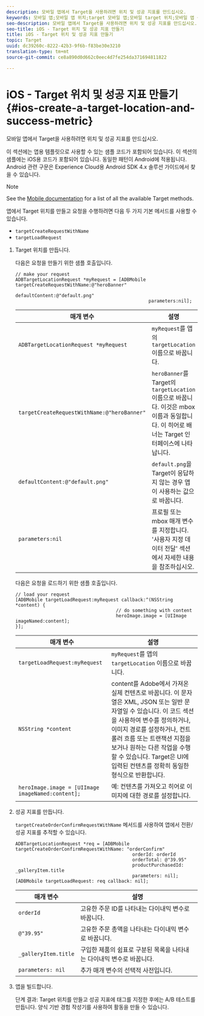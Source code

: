 ```yaml
---
description: 모바일 앱에서 Target을 사용하려면 위치 및 성공 지표를 만드십시오.
keywords: 모바일 앱;모바일 앱 위치;target 모바일 앱;모바일 target 위치;모바일 앱 성공 지표
seo-description: 모바일 앱에서 Target을 사용하려면 위치 및 성공 지표를 만드십시오.
seo-title: iOS - Target 위치 및 성공 지표 만들기
title: iOS - Target 위치 및 성공 지표 만들기
topic: Target
uuid: dc39260c-8222-42b3-9f6b-f83be30e3210
translation-type: tm+mt
source-git-commit: ce8a890d0d662c0eec4d7fe254da371694811822

---
```



# iOS - Target 위치 및 성공 지표 만들기{#ios-create-a-target-location-and-success-metric}

모바일 앱에서 Target을 사용하려면 위치 및 성공 지표를 만드십시오.

이 섹션에는 앱용 템플릿으로 사용할 수 있는 샘플 코드가 포함되어 있습니다. 이 섹션의 샘플에는 iOS용 코드가 포함되어 있습니다. 동일한 패턴이 Android에 적용됩니다. Android 관련 구문은 [](https://docs.adobe.com/content/help/en/mobile-services/android/target-android/target-main.html)Experience Cloud용 Android SDK 4.x 솔루션 가이드에서 찾을 수 있습니다.

>[!NOTE]
>
>See the [Mobile documentation](https://docs.adobe.com/content/help/en/mobile-services/ios/target-ios/c-target-methods.html) for a list of all the available Target methods.

앱에서 Target 위치를 만들고 요청을 수행하려면 다음 두 가지 기본 메서드를 사용할 수 있습니다.

* `targetCreateRequestWithName`
* `targetLoadRequest`

1. Target 위치를 만듭니다.

   다음은 요청을 만들기 위한 샘플 호출입니다.

   ```
   // make your request 
   ADBTargetLocationRequest *myRequest = [ADBMobile targetCreateRequestWithName:@"heroBanner" 
                                                    defaultContent:@"default.png" 
                                                    parameters:nil];
   ```

   | 매개 변수 | 설명 |
   |---|---|
   | `ADBTargetLocationRequest *myRequest` | `myRequest`를 앱의 `targetLocation` 이름으로 바꿉니다. |
   | `targetCreateRequestWithName:@"heroBanner"` | `heroBanner`를 Target의 `targetLocation` 이름으로 바꿉니다. 이것은 mbox 이름과 동일합니다. 이 히어로 배너는 Target 인터페이스에 나타납니다. |
   | `defaultContent:@"default.png"` | `default.png`을 Target이 응답하지 않는 경우 앱이 사용하는 값으로 바꿉니다. |
   | `parameters:nil` | 프로필 또는 mbox 매개 변수를 지정합니다. '사용자 지정 데이터 전달' 섹션에서 자세한 내용을 참조하십시오. |

   다음은 요청을 로드하기 위한 샘플 호출입니다.

   ```
   // load your request 
   [ADBMobile targetLoadRequest:myRequest callback:^(NSString *content) { 
                                        // do something with content 
                                        heroImage.image = [UIImage imageNamed:content]; 
   }];
   ```

   | 매개 변수 | 설명 |
   |---|---|
   | `targetLoadRequest:myRequest` | `myRequest`를 앱의 `targetLocation` 이름으로 바꿉니다. |
   | `NSString *content` | content를 Adobe에서 가져온 실제 컨텐츠로 바꿉니다. 이 문자열은 XML, JSON 또는 일반 문자열일 수 있습니다. 이 코드 섹션을 사용하여 변수를 정의하거나, 이미지 경로를 설정하거나, 컨트롤러 흐름 또는 트랜잭션 지점을 보거나 원하는 다른 작업을 수행할 수 있습니다. Target은 UI에 입력된 컨텐츠를 정확히 동일한 형식으로 반환합니다. |
   | `heroImage.image = [UIImage imageNamed:content];` | 예: 컨텐츠를 가져오고 히어로 이미지에 대한 경로를 설정합니다. |

1. 성공 지표를 만듭니다.

   `targetCreateOrderConfirmRequestWithName` 메서드를 사용하여 앱에서 전환/성공 지표를 추적할 수 있습니다.

   ```
   ADBTargetLocationRequest *req = [ADBMobile targetCreateOrderConfirmRequestWithName: "orderConfirm" 
                                              orderId: orderId 
                                              orderTotal: @"39.95" 
                                              productPurchasedId: _galleryItem.title 
                                              parameters: nil]; 
   [ADBMobile targetLoadRequest: req callback: nil];
   ```

   | 매개 변수 | 설명 |
   |---|---|
   | `orderId` | 고유한 주문 ID를 나타내는 다이내믹 변수로 바꿉니다. |
   | `@"39.95"` | 고유한 주문 총액을 나타내는 다이내믹 변수로 바꿉니다. |
   | `_galleryItem.title` | 구입한 제품의 쉼표로 구분된 목록을 나타내는 다이내믹 변수로 바꿉니다. |
   | `parameters: nil` | 추가 매개 변수의 선택적 사전입니다. |

1. 앱을 빌드합니다.

   단계 결과: Target 위치를 만들고 성공 지표에 태그를 지정한 후에는 A/B 테스트를 만듭니다. 양식 기반 경험 작성기를 사용하여 활동을 만들 수 있습니다.
